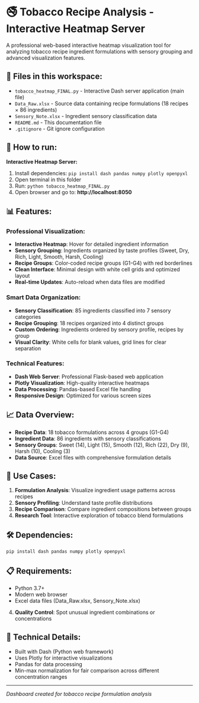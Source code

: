 # 🚭 Tobacco Recipe Analysis - Interactive Heatmap Server

A professional web-based interactive heatmap visualization tool for analyzing tobacco recipe ingredient formulations with sensory grouping and advanced visualization features.

## 📁 Files in this workspace:
- `tobacco_heatmap_FINAL.py` - Interactive Dash server application (main file)
- `Data_Raw.xlsx` - Source data containing recipe formulations (18 recipes × 86 ingredients)
- `Sensory_Note.xlsx` - Ingredient sensory classification data
- `README.md` - This documentation file
- `.gitignore` - Git ignore configuration

## 🚀 How to run:

**Interactive Heatmap Server:**
1. Install dependencies: `pip install dash pandas numpy plotly openpyxl`
2. Open terminal in this folder
3. Run: `python tobacco_heatmap_FINAL.py`
4. Open browser and go to: **http://localhost:8050**

## 📊 Features:

### **Professional Visualization:**
- **Interactive Heatmap**: Hover for detailed ingredient information
- **Sensory Grouping**: Ingredients organized by taste profiles (Sweet, Dry, Rich, Light, Smooth, Harsh, Cooling)
- **Recipe Groups**: Color-coded recipe groups (G1-G4) with red borderlines
- **Clean Interface**: Minimal design with white cell grids and optimized layout
- **Real-time Updates**: Auto-reload when data files are modified

### **Smart Data Organization:**
- **Sensory Classification**: 85 ingredients classified into 7 sensory categories
- **Recipe Grouping**: 18 recipes organized into 4 distinct groups
- **Custom Ordering**: Ingredients ordered by sensory profile, recipes by group
- **Visual Clarity**: White cells for blank values, grid lines for clear separation

### **Technical Features:**
- **Dash Web Server**: Professional Flask-based web application
- **Plotly Visualization**: High-quality interactive heatmaps
- **Data Processing**: Pandas-based Excel file handling
- **Responsive Design**: Optimized for various screen sizes

## 📈 Data Overview:
- **Recipe Data**: 18 tobacco formulations across 4 groups (G1-G4)
- **Ingredient Data**: 86 ingredients with sensory classifications
- **Sensory Groups**: Sweet (14), Light (15), Smooth (12), Rich (22), Dry (9), Harsh (10), Cooling (3)
- **Data Source**: Excel files with comprehensive formulation details

## 🎯 Use Cases:
1. **Formulation Analysis**: Visualize ingredient usage patterns across recipes
2. **Sensory Profiling**: Understand taste profile distributions
3. **Recipe Comparison**: Compare ingredient compositions between groups
4. **Research Tool**: Interactive exploration of tobacco blend formulations

## 🛠️ Dependencies:
```bash
pip install dash pandas numpy plotly openpyxl
```

## 📋 Requirements:
- Python 3.7+
- Modern web browser
- Excel data files (Data_Raw.xlsx, Sensory_Note.xlsx)
4. **Quality Control**: Spot unusual ingredient combinations or concentrations

## 🔧 Technical Details:
- Built with Dash (Python web framework)
- Uses Plotly for interactive visualizations
- Pandas for data processing
- Min-max normalization for fair comparison across different concentration ranges

---
*Dashboard created for tobacco recipe formulation analysis*
